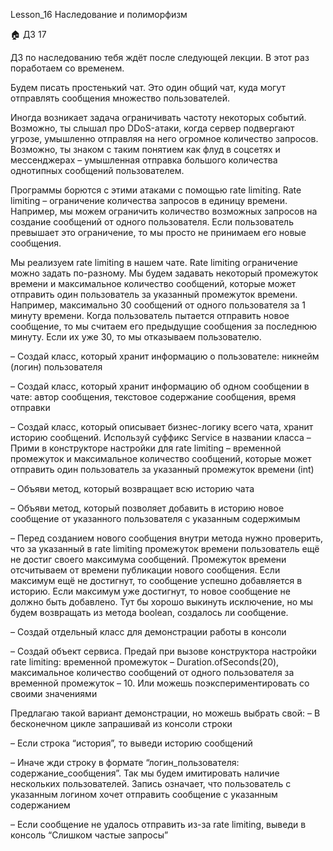 Lesson_16 Наследование и полиморфизм

🏠 ДЗ 17

ДЗ по наследованию тебя ждёт после следующей лекции.
В этот раз поработаем со временем.

Будем писать простенький чат. Это один общий чат, куда могут отправлять сообщения множество пользователей.

Иногда возникает задача ограничивать частоту некоторых событий. Возможно, ты слышал про DDoS-атаки, когда сервер подвергают угрозе, умышленно отправляя на него огромное количество запросов. Возможно, ты знаком с таким понятием как флуд в соцсетях и мессенджерах – умышленная отправка большого количества однотипных сообщений пользователем. 

Программы борются с этими атаками с помощью rate limiting. Rate limiting – ограничение количества запросов в единицу времени. Например, мы можем ограничить количество возможных запросов на создание сообщений от одного пользователя. Если пользователь превышает это ограничение, то мы просто не принимаем его новые сообщения. 

Мы реализуем rate limiting в нашем чате. Rate limiting ограничение можно задать по-разному. Мы будем задавать некоторый промежуток времени и максимальное количество сообщений, которые может отправить один пользователь за указанный промежуток времени. Например, максимально 30 сообщений от одного пользователя за 1 минуту времени. Когда пользователь пытается отправить новое сообщение, то мы считаем его предыдущие сообщения за последнюю минуту. Если их уже 30, то мы отказываем пользователю.

– Создай класс, который хранит информацию о пользователе: никнейм (логин) пользователя

– Создай класс, который хранит информацию об одном сообщении в чате: автор сообщения, текстовое содержание сообщения, время отправки 

– Создай класс, который описывает бизнес-логику всего чата, хранит историю сообщений. Используй суффикс Service в названии класса
– Прими в конструкторе настройки для rate limiting – временной промежуток и максимальное количество сообщений, которые может отправить один пользователь за указанный промежуток времени (int)

– Объяви метод, который возвращает всю историю чата

– Объяви метод, который позволяет добавить в историю новое сообщение от указанного пользователя с указанным содержимым

– Перед созданием нового сообщения внутри метода нужно проверить, что за указанный в rate limiting промежуток времени пользователь ещё не достиг своего максимума сообщений. Промежуток времени отсчитываем от времени публикации нового сообщения. Если максимум ещё не достигнут, то сообщение успешно добавляется в историю. Если максимум уже достигнут, то новое сообщение не должно быть добавлено. Тут бы хорошо выкинуть исключение, но мы будем возвращать из метода boolean, создалось ли сообщение.

– Создай отдельный класс для демонстрации работы в консоли

– Создай объект сервиса. Предай при вызове конструктора настройки rate limiting: временной промежуток – Duration.ofSeconds(20), максимальное количество сообщений от одного пользователя за временной промежуток – 10. Или можешь поэкспериментировать со своими значениями

Предлагаю такой вариант демонстрации, но можешь выбрать свой:
– В бесконечном цикле запрашивай из консоли строки

– Если строка “история”, то выведи историю сообщений

– Иначе жди строку в формате “логин_пользователя: содержание_сообщения”. Так мы будем имитировать наличие нескольких пользователей. Запись означает, что пользователь с указанным логином хочет отправить сообщение с указанным содержанием

– Если сообщение не удалось отправить из-за rate limiting, выведи в консоль “Слишком частые запросы”
